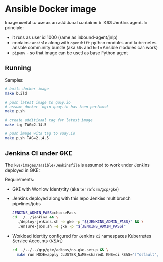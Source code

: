 # Ansible Docker image

Image useful to use as an additional container in K8S Jenkins agent. In principle:

* it runs as user id 1000 (same as inbound-agent/jnlp)
* contains: `ansible` along with `openshift` python modules and kubernetes ansible community bundle (aka `k8s` and `helm` Ansible modules can work)
* `pipenv` - so that image can be used as base Python agent

## Running

Samples:

```bash
# build docker image
make build

# push latest image to quay.io
# assume docker login quay.io has been perfomed
make push

# create additional tag for latest image
make tag TAG=2.14.5

# push image with tag to quay.io
make push TAG=2.14.5
```

## Jenkins CI under GKE

The `k8s/images/ansible/Jenkinsfile` is assumed to work under Jenkins deployed in GKE:

Requirements:

* GKE with Worflow Identytity (aka `terraform/gcp/gke`)

* Jenkins deployed along with this repo Jenkins multibranch pipelines/jobs:

  ```bash
  JENKINS_ADMIN_PASS=choosePass
  cd ../../jenkins && \
    ./deploy-jenkins.sh -e gke -p "${JENKINS_ADMIN_PASS}" && \
    ./ensure-jobs.sh -e gke -p "${JENKINS_ADMIN_PASS}"
  ```

* Workload identity configured for Jenkins `ci` namespaces Kubernetes Service Accounts (KSAs)

  ```bash
  cd ../../../gcp/gke/addons/ns-gke-setup && \
    make run MODE=apply CLUSTER_NAME=shared1 KNS=ci KSAS='["default","ci", "ci-jenkins"]' ROLES='["roles/storage.admin"]'
  ```
